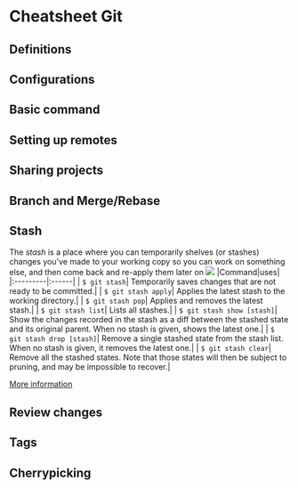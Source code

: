 # Cheatsheet Git

## Definitions


## Configurations


## Basic command



## Setting up remotes



## Sharing projects


## Branch and Merge/Rebase


## Stash

The *stash* is a place where you can temporarily shelves (or stashes) changes you've made to your working copy so you can work on something else, and then come back and re-apply them later on
<img src="https://scaler.com/topics/images/options-in-git-stash.webp">
|Command|uses|
|:---------|:------|
| `$ git stash`| Temporarily saves changes that are not ready to be committed.|
| `$ git stash apply`| Applies the latest stash to the working directory.|
| `$ git stash pop`| Applies and removes the latest stash.|
| `$ git stash list`| Lists all stashes.|
| `$ git stash show [stash]`| Show the changes recorded in the stash as a diff between the stashed state and its original parent. When no stash is given, shows the latest one.|
| `$ git stash drop [stash]`| Remove a single stashed state from the stash list. When no stash is given, it removes the latest one.|
| `$ git stash clear`| Remove all the stashed states. Note that those states will then be subject to pruning, and may be impossible to recover.|

[More information](https://ndpsoftware.com/git-cheatsheet.html#loc=index;)
## Review changes


## Tags


## Cherrypicking
